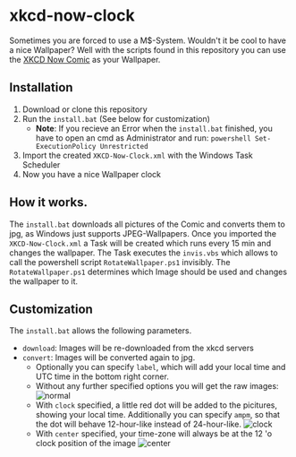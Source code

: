 # xkcd-now-clock
Sometimes you are forced to use a M$-System. Wouldn't it be cool to have a nice Wallpaper?
Well with the scripts found in this repository you can use the [XKCD Now Comic](http://xkcd.com/now/) as your Wallpaper.

## Installation

1. Download or clone this repository
2. Run the `install.bat` (See below for customization)
   * **Note**: If you recieve an Error when the `install.bat` finished, you have to open an cmd as Administrator and run: `powershell Set-ExecutionPolicy Unrestricted`
3. Import the created `XKCD-Now-Clock.xml` with the Windows Task Scheduler
4. Now you have a nice Wallpaper clock

## How it works.
The `install.bat` downloads all pictures of the Comic and converts them to jpg, as Windows just supports JPEG-Wallpapers.
Once you imported the `XKCD-Now-Clock.xml` a Task will be created which runs every 15 min and changes the wallpaper.
The Task executes the `invis.vbs` which allows to call the powershell script `RotateWallpaper.ps1` invisibly.
The `RotateWallpaper.ps1` determines which Image should be used and changes the wallpaper to it.

## Customization
The `install.bat` allows the following parameters.
* `download`: Images will be re-downloaded from the xkcd servers
* `convert`: Images will be converted again to jpg.
   * Optionally you can specify `label`, which will add your local time and UTC time in the bottom right corner.
   * Without any further specified options you will get the raw images:
   ![normal](https://raw.github.com/leipert/xkcd-now-clock/master/doc/normal.gif)
   * With `clock` specified, a little red dot will be added to the picitures, showing your local time. Additionally you can specify `ampm`, so that the dot will behave 12-hour-like instead of 24-hour-like. ![clock](https://raw.github.com/leipert/xkcd-now-clock/master/doc/clock.gif)
   * With `center` specified, your time-zone will always be at the 12 'o clock position of the image ![center](https://raw.github.com/leipert/xkcd-now-clock/master/doc/center.gif)